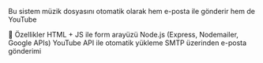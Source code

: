 Bu sistem müzik dosyasını otomatik olarak hem e-posta ile gönderir hem de YouTube

🚀 Özellikler
HTML + JS ile form arayüzü
Node.js (Express, Nodemailer, Google APIs)
YouTube API ile otomatik yükleme
SMTP üzerinden e-posta gönderimi
